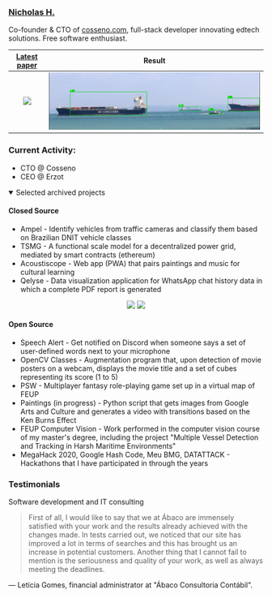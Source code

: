 ### [Nicholas H.](https://nhopf.com)
Co-founder & CTO of [cosseno.com](https://cosseno.com), full-stack developer innovating edtech solutions. Free software enthusiast.

[Latest paper](https://nhopf.com)             |  Result
:-------------------------------------:|:---------------:
<a href="https://nhopf.com"><img src="https://github.com/nhpf/nhpf/assets/52873240/bffabc3c-92bb-4810-a3af-0708c0763af6"></a> | <img src="https://github.com/nhpf/cv-feup/raw/master/img/a2.png">

### Current Activity:
- CTO @ Cosseno
- CEO @ Erzot

<details open>
  <summary>Selected archived projects</summary>

#### Closed Source
- Ampel - Identify vehicles from traffic cameras and classify them based on Brazilian DNIT vehicle classes
- TSMG - A functional scale model for a decentralized power grid, mediated by smart contracts (ethereum)
- Acoustiscope - Web app (PWA) that pairs paintings and music for cultural learning
- Qelyse - Data visualization application for WhatsApp chat history data in which a complete PDF report is generated

<p width="100%" align="center">
  <img width="43%" src="https://github.com/nhpf/opencv-classes/raw/main/demo.gif">  
  <img width="55%" src="https://github.com/nhpf/nhpf/assets/52873240/cd661025-fdde-4425-99ee-1fc563a0c94b">
</p>

#### Open Source
- Speech Alert - Get notified on Discord when someone says a set of user-defined words next to your microphone
- OpenCV Classes - Augmentation program that, upon detection of movie posters on a webcam, displays the movie title and a set of cubes representing its score (1 to 5)
- PSW - Multiplayer fantasy role-playing game set up in a virtual map of FEUP
- Paintings (in progress) - Python script that gets images from Google Arts and Culture and generates a video with transitions based on the Ken Burns Effect
- FEUP Computer Vision - Work performed in the computer vision course of my master's degree, including the project "Multiple Vessel Detection and Tracking in Harsh Maritime Environments"
- MegaHack 2020, Google Hash Code, Meu BMG, DATATTACK - Hackathons that I have participated in through the years

### Testimonials
Software development and IT consulting

> First of all, I would like to say that we at Ábaco are immensely satisfied with your work and the results already achieved with the changes made. In tests carried out, we noticed that our site has improved a lot in terms of searches and this has brought us an increase in potential customers. Another thing that I cannot fail to mention is the seriousness and quality of your work, as well as always meeting the deadlines.

— Letícia Gomes, financial administrator at "Ábaco Consultoria Contábil".
</details>
